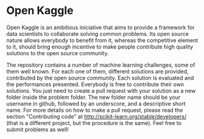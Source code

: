 # Open Kaggle

Open Kaggle is an ambitious iniciative that aims to provide a framework for data scientists to collaborate solving common problems. Its open source nature allows everybody to benefit from it, whereas the competitive element to it, should bring enough incentive to make people contribute high quality solutions to the open source community.

The repository contains a number of machine learning challenges, some of them well known. For each one of them, different solutions are provided, contributed by the open source community. Each solution is evaluated and the performances presented. Everybody is free to contribute their own solutions. You just need to create a pull request with your solution as a new folder inside the problem folder. The new folder name should be your username in github, followed by an underscore, and a descriptive short name. For more details on how to make a pull request, please read the section "Contributing code" at http://scikit-learn.org/stable/developers/ (that is a different project, but the procedure is the same). Feel free to submit problems as well!
